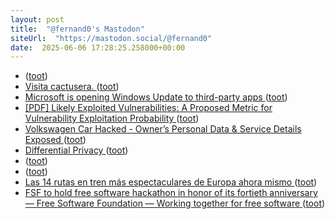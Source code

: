 ```yaml
---
layout: post
title:  "@fernand0's Mastodon"
siteUrl:  "https://mastodon.social/@fernand0"
date:  2025-06-06 17:28:25.258000+00:00
---
```

*  [ ](https://mastodon.social/users/fernand0/statuses/114637596606826578/activity) ([toot](https://mastodon.social/users/fernand0/statuses/114637596606826578/activity))
*  [Visita cactusera. ](https://avecesunafoto.wordpress.com/2025/06/05/visita-cactusera) ([toot](https://mastodon.social/@fernand0/114635623557987617))
*  [Microsoft is opening Windows Update to third-party apps ](https://www.theregister.com/2025/05/28/microsoft_update_backup) ([toot](https://mastodon.social/@fernand0/114631497855478426))
*  [[PDF] Likely Exploited Vulnerabilities: A Proposed Metric for Vulnerability Exploitation Probability   ](https://nvlpubs.nist.gov/nistpubs/CSWP/NIST.CSWP.41.pdf) ([toot](https://mastodon.social/@fernand0/114631168476184424))
*  [Volkswagen Car Hacked - Owner’s Personal Data & Service Details Exposed ](https://cybersecuritynews.com/volkswagen-car-hacked) ([toot](https://mastodon.social/@fernand0/114631048478284115))
*  [Differential Privacy ](https://mitpress.mit.edu/9780262551656/differential-privacy) ([toot](https://mastodon.social/@fernand0/114630702654613352))
*  [ ](https://mastodon.social/users/fernand0/statuses/114630624894339114/activity) ([toot](https://mastodon.social/users/fernand0/statuses/114630624894339114/activity))
*  [ ](https://social.hispa-2025.freemyip.com/@hispa) ([toot](https://mastodon.social/@fernand0/114630624702721572))
*  [Las 14 rutas en tren más espectaculares de Europa ahora mismo ](https://www.timeout.es/barcelona/es/viaje/rutas-tren-espectaculares-europ) ([toot](https://mastodon.social/@fernand0/114630523015402368))
*  [FSF to hold free software hackathon in honor of its fortieth anniversary — Free Software Foundation — Working together for free software ](https://www.fsf.org/news/fsf40-hackatho) ([toot](https://mastodon.social/@fernand0/114630284836399997))

